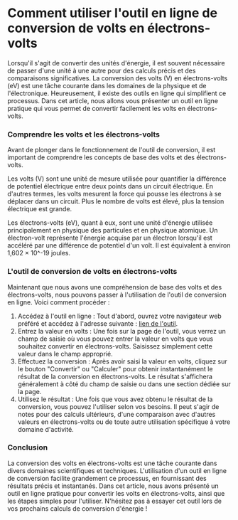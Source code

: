 Comment utiliser l'outil en ligne de conversion de volts en électrons-volts
===========================================================================

Lorsqu'il s'agit de convertir des unités d'énergie, il est souvent nécessaire de passer d'une unité à une autre pour des calculs précis et des comparaisons significatives. La conversion des volts (V) en électrons-volts (eV) est une tâche courante dans les domaines de la physique et de l'électronique. Heureusement, il existe des outils en ligne qui simplifient ce processus. Dans cet article, nous allons vous présenter un outil en ligne pratique qui vous permet de convertir facilement les volts en électrons-volts.

### Comprendre les volts et les électrons-volts

Avant de plonger dans le fonctionnement de l'outil de conversion, il est important de comprendre les concepts de base des volts et des électrons-volts.

Les volts (V) sont une unité de mesure utilisée pour quantifier la différence de potentiel électrique entre deux points dans un circuit électrique. En d'autres termes, les volts mesurent la force qui pousse les électrons à se déplacer dans un circuit. Plus le nombre de volts est élevé, plus la tension électrique est grande.

Les électrons-volts (eV), quant à eux, sont une unité d'énergie utilisée principalement en physique des particules et en physique atomique. Un électron-volt représente l'énergie acquise par un électron lorsqu'il est accéléré par une différence de potentiel d'un volt. Il est équivalent à environ 1,602 × 10^-19 joules.

### L'outil de conversion de volts en électrons-volts

Maintenant que nous avons une compréhension de base des volts et des électrons-volts, nous pouvons passer à l'utilisation de l'outil de conversion en ligne. Voici comment procéder :

1. Accédez à l'outil en ligne : Tout d'abord, ouvrez votre navigateur web préféré et accédez à l'adresse suivante : [lien de l'outil](https://www.onlinecalculatorsfree.com/fr/tools/volt-to-electron-volt-calculator.html).
2. Entrez la valeur en volts : Une fois sur la page de l'outil, vous verrez un champ de saisie où vous pouvez entrer la valeur en volts que vous souhaitez convertir en électrons-volts. Saisissez simplement cette valeur dans le champ approprié.
3. Effectuez la conversion : Après avoir saisi la valeur en volts, cliquez sur le bouton "Convertir" ou "Calculer" pour obtenir instantanément le résultat de la conversion en électrons-volts. Le résultat s'affichera généralement à côté du champ de saisie ou dans une section dédiée sur la page.
4. Utilisez le résultat : Une fois que vous avez obtenu le résultat de la conversion, vous pouvez l'utiliser selon vos besoins. Il peut s'agir de notes pour des calculs ultérieurs, d'une comparaison avec d'autres valeurs en électrons-volts ou de toute autre utilisation spécifique à votre domaine d'activité.

### Conclusion

La conversion des volts en électrons-volts est une tâche courante dans divers domaines scientifiques et techniques. L'utilisation d'un outil en ligne de conversion facilite grandement ce processus, en fournissant des résultats précis et instantanés. Dans cet article, nous avons présenté un outil en ligne pratique pour convertir les volts en électrons-volts, ainsi que les étapes simples pour l'utiliser. N'hésitez pas à essayer cet outil lors de vos prochains calculs de conversion d'énergie !